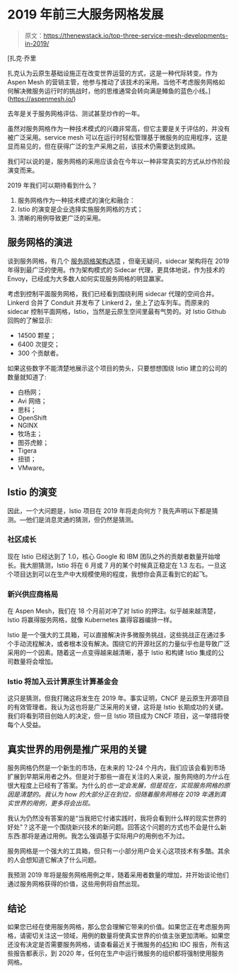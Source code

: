 # 2019 年前三大服务网格发展

> 原文：<https://thenewstack.io/top-three-service-mesh-developments-in-2019/>

[](https://aspenmesh.io/)

 [扎克·乔里

扎克认为云原生基础设施正在改变世界运营的方式，这是一种代际转变。作为 Aspen Mesh 的营销主管，他参与推动了该技术的采用。当他不考虑服务网格如何解决微服务运行时的挑战时，他的思维通常会转向满是鳟鱼的蓝色小线。](https://aspenmesh.io/) [](https://aspenmesh.io/)

去年是关于服务网格评估、测试甚至炒作的一年。

虽然对服务网格作为一种技术模式的兴趣非常高，但它主要是关于评估的，并没有被广泛采用。service mesh 可以在运行时轻松管理基于微服务的应用程序，这是显而易见的，但在获得广泛的生产采用之前，该技术仍需要达到成熟。

我们可以说的是，服务网格的采用应该会在今年以一种非常真实的方式从炒作阶段演变而来。

2019 年我们可以期待看到什么？

1.  服务网格作为一种技术模式的演化和融合：
2.  Istio 的演变是企业选择实施服务网格的方式；
3.  清晰的用例导致更广泛的采用。

## **服务网格的演进**

谈到服务网格，有几个 [服务网格架构选项](https://aspenmesh.io/service-mesh-architectures/) ，但毫无疑问，sidecar 架构将在 2019 年得到最广泛的使用。作为架构模式的 Sidecar 代理，更具体地说，作为技术的 Envoy，已经成为大多数人如何实现服务网格的明显赢家。

考虑到控制平面服务网格，我们已经看到围绕利用 sidecar 代理的空间合并。Linkerd 合并了 Conduit 并发布了 Linkerd 2，坐上了边车列车。而原来的 sidecar 控制平面网格，Istio，当然是云原生空间里最有气势的。对 Istio Github 回购的了解显示:

*   14500 颗星；
*   6400 次提交；
*   300 个贡献者。

如果这些数字不能清楚地展示这个项目的势头，只要想想围绕 Istio 建立的公司的数量就知道了:

*   白杨网；
*   Avi 网络；
*   思科；
*   OpenShift
*   NGINX
*   牧场主；
*   图芬虎鲸；
*   Tigera
*   扭锁；
*   VMware。

## Istio 的演变

因此，一个大问题是，Istio 项目在 2019 年将走向何方？我先声明以下都是猜测。—他们是消息灵通的猜测，但仍然是猜测。

### 社区成长

现在 Istio 已经达到了 1.0，核心 Google 和 IBM 团队之外的贡献者数量开始增长。我大胆猜测，Istio 将在 6 月或 7 月的某个时候真正稳定在 1.3 左右。一旦这个项目达到可以在生产中大规模使用的程度，我想你会真正看到它的起飞。

### 新兴供应商格局

在 Aspen Mesh，我们在 18 个月前对冲了对 Istio 的押注。似乎越来越清楚，Istio 将赢得服务网格，就像 Kubernetes 赢得容器编排一样。

Istio 是一个强大的工具箱，可以直接解决许多微服务挑战，这些挑战正在通过多个手动流程解决，或者根本没有解决。围绕它的开源社区的力量似乎也是导致广泛采用的一个因素。随着这一点变得越来越清晰，基于 Istio 和构建 Istio 集成的公司数量将会增加。

### Istio 将加入云计算原生计算基金会

这只是猜测，但我打赌这将发生在 2019 年。事实证明，CNCF 是云原生开源项目的有效管理者。我认为这也将是广泛采用的关键，这将是 Istio 长期成功的关键。我们将看到项目创始人的决定，但一旦 Istio 项目成为 CNCF 项目，这一举措将使每个人受益。

## 真实世界的用例是推广采用的关键

服务网格仍然是一个新生的市场，在未来的 12-24 个月内，我们应该会看到市场扩展到早期采用者之外。但是对于那些一直在关注的人来说，服务网络的*为什么*在很大程度上已经有了答案。为什么的*也一定会发展，但是现在，实现服务网格的原因是清楚的。我认为 *how* 的大部分正在到位，但随着服务网格在 2019 年遇到真实世界的用例，更多将会出现。*

我认为仍然没有答案的是“当我把它付诸实践时，我将会看到什么样的现实世界的好处”？这不是一个围绕新兴技术的新问题。回答这个问题的方式也不会是什么新东西:那将是通过用例。我怎么强调基于实际用户的用例也不为过。

服务网格是一个强大的工具箱，但只有一小部分用户会关心这项技术有多酷。其余的人会想知道它解决了什么问题。

我预测 2019 年将是服务网格用例之年，随着采用者数量的增加，并开始谈论他们通过服务网格获得的价值，这些用例将自然出现。

## 结论

如果您已经在使用服务网格，那么您会理解它带来的价值。如果您正在考虑服务网格，请密切关注这一领域，用例的数量将使真实世界的价值主张更加清晰。如果您还没有决定是否需要服务网格，请查看最近关于微服务的[451](https://451research.com/)和 IDC 报告，所有这些报告都表示，到 2020 年，任何在生产中运行微服务的组织都将强制使用服务网格。

<svg xmlns:xlink="http://www.w3.org/1999/xlink" viewBox="0 0 68 31" version="1.1"><title>Group</title> <desc>Created with Sketch.</desc></svg>